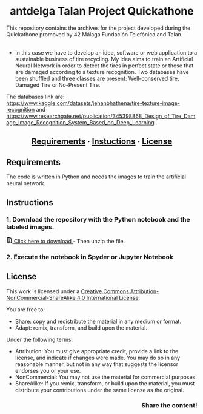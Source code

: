 <h1 align = center>antdelga Talan Project Quickathone</h1>

This repository contains the archives for the project developed during the Quickathone promoved by 42 Málaga Fundación Telefónica and Talan. <br /> <br />
* In this case we have to develop an idea, software or web application to a sustainable business of tire recycling. My idea aims to train an Artificial
Neural Network in order to detect the tires in perfect state or those that are damaged according to a texture recognition. Two databases have been shuffled and three classes are present:
Well-conserved tire, Damaged Tire or No-Present Tire. <br /> 

The databases link are: https://www.kaggle.com/datasets/jehanbhathena/tire-texture-image-recognition and
https://www.researchgate.net/publication/345398868_Design_of_Tire_Damage_Image_Recognition_System_Based_on_Deep_Learning .

<h2 align = center>
	<a href="#about">Requirements</a>
	<span> · </span>
	<a href="#instructions">Instuctions</a>
	<span> · </span>
	<a href="#license">License</a>
</h2>

## Requirements
The code is written in Python and needs the images to train the artificial neural network.

## Instructions

### 1. Download the repository with the Python notebook and the labeled images.

<a class="d-flex flex-items-center color-fg-default text-bold no-underline" rel="nofollow" data-hydro-click="{&quot;event_type&quot;:&quot;clone_or_download.click&quot;,&quot;payload&quot;:{&quot;feature_clicked&quot;:&quot;DOWNLOAD_ZIP&quot;,&quot;git_repository_type&quot;:&quot;REPOSITORY&quot;,&quot;repository_id&quot;:577022585,&quot;originating_url&quot;:&quot;https://github.com/Javisanchezf/media&quot;,&quot;user_id&quot;:116069430}}" data-hydro-click-hmac="4887bb7803f139a6f6aac4f6d7e0fdefeb39ad87cd72d9fe78c5940024b8242c" data-ga-click="Repository, download zip, location:repo overview" data-open-app="link" href="/Javisanchezf/42-Libft/archive/refs/heads/main.zip">
    <svg aria-hidden="true" height="16" viewBox="0 0 16 16" version="1.1" width="16" data-view-component="true" class="octicon octicon-file-zip mr-2">
    <path fill-rule="evenodd" d="M3.5 1.75a.25.25 0 01.25-.25h3a.75.75 0 000 1.5h.5a.75.75 0 000-1.5h2.086a.25.25 0 01.177.073l2.914 2.914a.25.25 0 01.073.177v8.586a.25.25 0 01-.25.25h-.5a.75.75 0 000 1.5h.5A1.75 1.75 0 0014 13.25V4.664c0-.464-.184-.909-.513-1.237L10.573.513A1.75 1.75 0 009.336 0H3.75A1.75 1.75 0 002 1.75v11.5c0 .649.353 1.214.874 1.515a.75.75 0 10.752-1.298.25.25 0 01-.126-.217V1.75zM8.75 3a.75.75 0 000 1.5h.5a.75.75 0 000-1.5h-.5zM6 5.25a.75.75 0 01.75-.75h.5a.75.75 0 010 1.5h-.5A.75.75 0 016 5.25zm2 1.5A.75.75 0 018.75 6h.5a.75.75 0 010 1.5h-.5A.75.75 0 018 6.75zm-1.25.75a.75.75 0 000 1.5h.5a.75.75 0 000-1.5h-.5zM8 9.75A.75.75 0 018.75 9h.5a.75.75 0 010 1.5h-.5A.75.75 0 018 9.75zm-.75.75a1.75 1.75 0 00-1.75 1.75v3c0 .414.336.75.75.75h2.5a.75.75 0 00.75-.75v-3a1.75 1.75 0 00-1.75-1.75h-.5zM7 12.25a.25.25 0 01.25-.25h.5a.25.25 0 01.25.25v2.25H7v-2.25z"></path>
</svg>
    Click here to download
</a>
- Then unzip the file.

### 2. Execute the notebook in Spyder or Jupyter Notebook

## License
This work is licensed under a [Creative Commons Attribution-NonCommercial-ShareAlike 4.0 International License](http://creativecommons.org/licenses/by-nc-sa/4.0/).

You are free to:
* Share: copy and redistribute the material in any medium or format.
* Adapt: remix, transform, and build upon the material.

Under the following terms:
* Attribution: You must give appropriate credit, provide a link to the license, and indicate if changes were made. You may do so in any reasonable manner, but not in any way that suggests the licensor endorses you or your use.
* NonCommercial: You may not use the material for commercial purposes.
* ShareAlike: If you remix, transform, or build upon the material, you must distribute your contributions under the same license as the original.

<h3 align = right>Share the content!</h3>
